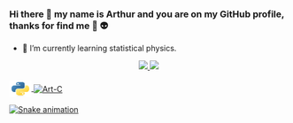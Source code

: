 ### Hi there 👋 my name is Arthur and you are on my GitHub profile, thanks for find me 🖖 :alien:

- 🌱 I’m currently learning statistical physics.

<div align="center">
  <a href="https://github.com/Vasco-Arts">
  <img height="180em" src="https://github-readme-stats.vercel.app/api?username=Vasco-Arts&show_icons=true&theme=ocean_dark&include_all_commits=true&count_private=true"/>
  <img height="150em" src="https://github-readme-stats.vercel.app/api/top-langs/?username=Vasco-Arts&layout=compact&langs_count=7&theme=ocean_dark"/>
</div>

<div style="display: inline_block"><br>
  <img align="center" alt="Art-Python" height="30" width="40" src="https://raw.githubusercontent.com/devicons/devicon/master/icons/python/python-original.svg">
  <img align="center" alt="Art-C" height="30" width="40" src="https://cdn.jsdelivr.net/gh/devicons/devicon/icons/c/c-original.svg" />
</div>


![Snake animation](https://github.com/Vasco-Arts/Vasco-Arts/blob/output/github-contribution-grid-snake.svg)  



<!--
**Vasco-Arts/Vasco-Arts** is a ✨ _special_ ✨ repository because its `README.md` (this file) appears on your GitHub profile.

Here are some ideas to get you started:

:shipit:
- 🔭 I’m currently working on ...
- 👯 I’m looking to collaborate on ...
- 🤔 I’m looking for help with ...
- 💬 Ask me about ...
- 📫 How to reach me: ...
- 😄 Pronouns: ...
- ⚡ Fun fact: ...





  <img height="180em" src="https://github-readme-stats.vercel.app/api?username=Vasco-Arts&show_icons=true&theme=blue-green&include_all_commits=true&count_private=true"/>
  <img height="180em" src="https://github-readme-stats.vercel.app/api/top-langs/?username=Vasco-Arts&layout=compact&langs_count=7&theme=blue-green"/>

linkedIn:

##

<div>
    <a href="https://www.linkedin.com/in/arthur-vasconcellos-gorziza-a4b2bb19b/?locale=en_US" target="_blank"><img src="https://img.shields.io/badge/-LinkedIn-%230077B5?style=for-the-badge&logo=linkedin&logoColor=white" target="_blank"></a> 
</div>









-->
<!--
Isso é a parte do comentario do programa, como se fosse o '''oi''' do python ou %dfdf% do C e latex
-->
